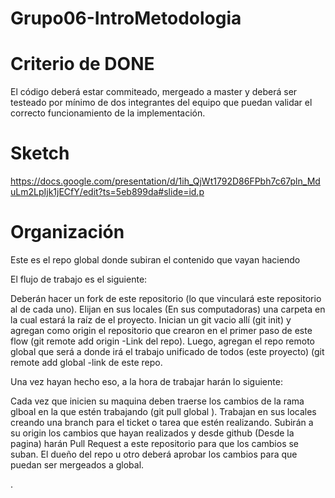 # Grupo06-IntroMetodologia

# Criterio de DONE
El código deberá estar commiteado, mergeado a master y deberá ser testeado por mínimo de dos integrantes del equipo que puedan validar el correcto funcionamiento de la implementación.

# Sketch 
https://docs.google.com/presentation/d/1ih_QjWt1792D86FPbh7c67pln_MduLm2LpIjk1jECfY/edit?ts=5eb899da#slide=id.p

# Organización
Este es el repo global donde subiran el contenido que vayan haciendo

El flujo de trabajo es el siguiente:

Deberán hacer un fork de este repositorio (lo que vinculará este repositorio al de cada uno).
Elijan en sus locales (En sus computadoras) una carpeta en la cual estará la raíz de el proyecto.
Inician un git vacio allí (git init) y agregan como origin el repositorio que crearon en el primer paso de este flow (git remote add origin -Link del repo).
Luego, agregan el repo remoto global que será a donde irá el trabajo unificado de todos (este proyecto) (git remote add global -link de este repo.

Una vez hayan hecho eso, a la hora de trabajar harán lo siguiente:

Cada vez que inicien su maquina deben traerse los cambios de la rama glboal en la que estén trabajando (git pull global ).
Trabajan en sus locales creando una branch para el ticket o tarea que estén realizando.
Subirán a su origin los cambios que hayan realizados y desde github (Desde la pagina) harán Pull Request a este repositorio para que los cambios se suban.
El dueño del repo u otro deberá aprobar los cambios para que puedan ser mergeados a global.

.
